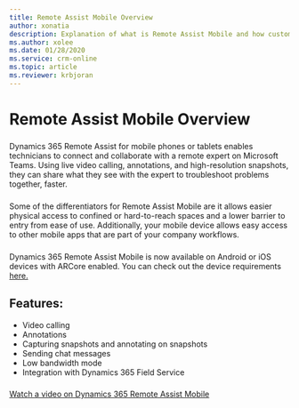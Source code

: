 ```yaml
---
title: Remote Assist Mobile Overview
author: xonatia
description: Explanation of what is Remote Assist Mobile and how customers can leverage the app
ms.author: xolee
ms.date: 01/28/2020
ms.service: crm-online
ms.topic: article
ms.reviewer: krbjoran
---
```

# Remote Assist Mobile Overview

###
Dynamics 365 Remote Assist for mobile phones or tablets enables technicians to connect and collaborate with a remote expert on Microsoft Teams. Using live video calling, annotations, and high-resolution snapshots, they can share what they see with the expert to troubleshoot problems together, faster. 
###
Some of the differentiators for Remote Assist Mobile are it allows easier physical access to confined or hard-to-reach spaces and a lower barrier to entry from ease of use. Additionally, your mobile device allows easy access to other mobile apps that are part of your company workflows. 
###
Dynamics 365 Remote Assist Mobile is now available on Android or iOS devices with ARCore enabled. You can check out the device requirements [here.](https://docs.microsoft.com/en-us/dynamics365/mixed-reality/remote-assist/requirements)

## Features: 
- Video calling 
- Annotations 
- Capturing snapshots and annotating on snapshots
- Sending chat messages
- Low bandwidth mode
- Integration with Dynamics 365 Field Service
###
[Watch a video on Dynamics 365 Remote Assist Mobile](https://www.youtube.com/watch?v=J-C6GE2gFYw&t=27s) 


 
 
 
